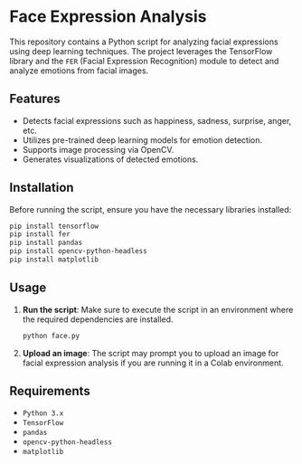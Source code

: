 
# Face Expression Analysis

This repository contains a Python script for analyzing facial expressions using deep learning techniques. The project leverages the TensorFlow library and the `FER` (Facial Expression Recognition) module to detect and analyze emotions from facial images.

## Features
- Detects facial expressions such as happiness, sadness, surprise, anger, etc.
- Utilizes pre-trained deep learning models for emotion detection.
- Supports image processing via OpenCV.
- Generates visualizations of detected emotions.

## Installation

Before running the script, ensure you have the necessary libraries installed:

```bash
pip install tensorflow
pip install fer
pip install pandas
pip install opencv-python-headless
pip install matplotlib
```

## Usage

1. **Run the script**:
    Make sure to execute the script in an environment where the required dependencies are installed.
    ```bash
    python face.py
    ```

2. **Upload an image**:
    The script may prompt you to upload an image for facial expression analysis if you are running it in a Colab environment.

## Requirements

- `Python 3.x`
- `TensorFlow`
- `pandas`
- `opencv-python-headless`
- `matplotlib`

